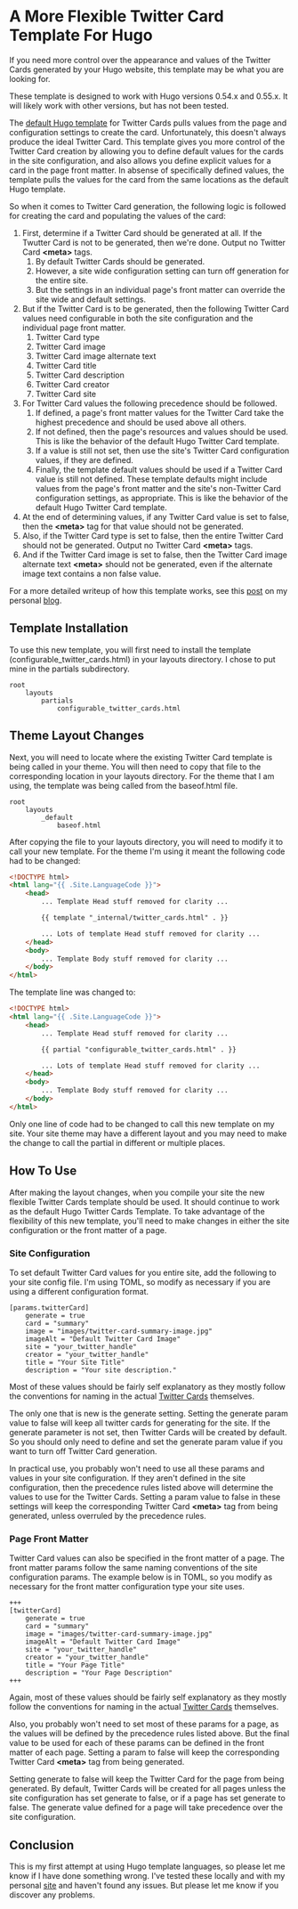 # A More Flexible Twitter Card Template For Hugo

If you need more control over the appearance and values of the Twitter Cards generated by your Hugo website, this template may be what you are looking for.

These template is designed to work with Hugo versions 0.54.x and 0.55.x. It will likely work with other versions, but has not been tested.

The [default Hugo template](https://github.com/gohugoio/hugo/blob/master/tpl/tplimpl/embedded/templates/twitter_cards.html) for Twitter Cards pulls values from the page and configuration settings to create the card. Unfortunately, this doesn't always produce the ideal Twitter Card. This template gives you more control of the Twitter Card creation by allowing you to define default values for the cards in the site configuration, and also allows you define explicit values for a card in the page front matter. In absense of specifically defined values, the template pulls the values for the card from the same locations as the default Hugo template.

So when it comes to Twitter Card generation, the following logic is followed for creating the card and populating the values of the card:

1. First, determine if a Twitter Card should be generated at all. If the Twutter Card is not to be generated, then we're done. Output no Twitter Card **\<meta\>** tags.
    1. By default Twitter Cards should be generated.
    2. However, a site wide configuration setting can turn off generation for the entire site.
    3. But the settings in an individual page's front matter can override the site wide and default settings.
2. But if the Twitter Card is to be generated, then the following Twitter Card values need configurable in both the site configuration and the individual page front matter.
    1. Twitter Card type
    2. Twitter Card image
    3. Twitter Card image alternate text
    4. Twitter Card title
    5. Twitter Card description
    6. Twitter Card creator
    7. Twitter Card site
3. For Twitter Card values the following precedence should be followed.
    1. If defined, a page's front matter values for the Twitter Card take the highest precedence and should be used above all others.
    2. If not defined, then the page's resources and values should be used. This is like the behavior of the default Hugo Twitter Card template.
    3. If a value is still not set, then use the site's Twitter Card configuration values, if they are defined.
    4. Finally, the template default values should be used if a Twitter Card value is still not defined. These template defaults might include values from the page's front matter and the site's non-Twitter Card configuration settings, as appropriate. This is like the behavior of the default Hugo Twitter Card template.
4. At the end of determining values, if any Twitter Card value is set to false, then the **\<meta\>** tag for that value should not be generated.
5. Also, if the Twitter Card type is set to false, then the entire Twitter Card should not be generated. Output no Twitter Card **\<meta\>** tags.
6. And if the Twitter Card image is set to false, then the Twitter Card image alternate text **\<meta\>** should not be generated, even if the alternate image text contains a non false value.

For a more detailed writeup of how this template works, see this [post](https://dereckcurry.com/posts/more-flexible-twitter-cards-in-hugo/) on my personal [blog](https://dereckcurry.com/posts/).


## Template Installation

To use this new template, you will first need to install the template (configurable_twitter_cards.html) in your layouts directory. I chose to put mine in the partials subdirectory.

```
root
    layouts
        partials
            configurable_twitter_cards.html
```

## Theme Layout Changes

Next, you will need to locate where the existing Twitter Card template is being called in your theme. You will then need to copy that file to the corresponding location in your layouts directory. For the theme that I am using, the template was being called from the baseof.html file.

```
root
    layouts
        _default
            baseof.html
```

After copying the file to your layouts directory, you will need to modify it to call your new template. For the theme I'm using it meant the following code had to be changed:

```html
<!DOCTYPE html>
<html lang="{{ .Site.LanguageCode }}">
    <head>
        ... Template Head stuff removed for clarity ...

        {{ template "_internal/twitter_cards.html" . }}

        ... Lots of template Head stuff removed for clarity ...
    </head>
    <body>
        ... Template Body stuff removed for clarity ...
    </body>
</html>
```

The template line was changed to:

```html
<!DOCTYPE html>
<html lang="{{ .Site.LanguageCode }}">
    <head>
        ... Template Head stuff removed for clarity ...

        {{ partial "configurable_twitter_cards.html" . }}

        ... Lots of template Head stuff removed for clarity ...
    </head>
    <body>
        ... Template Body stuff removed for clarity ...
    </body>
</html>
```

Only one line of code had to be changed to call this new template on my site. Your site theme may have a different layout and you may need to make the change to call the partial in different or multiple places.


## How To Use

After making the layout changes, when you compile your site the new flexible Twitter Cards template should be used. It should continue to work as the default Hugo Twitter Cards Template. To take advantage of the flexibility of this new template, you'll need to make changes in either the site configuration or the front matter of a page.


### Site Configuration

To set default Twitter Card values for you entire site, add the following to your site config file. I'm using TOML, so modify as necessary if you are using a different configuration format.

```
[params.twitterCard]
    generate = true
    card = "summary"
    image = "images/twitter-card-summary-image.jpg"
    imageAlt = "Default Twitter Card Image"
    site = "your_twitter_handle"
    creator = "your_twitter_handle"
    title = "Your Site Title"
    description = "Your site description."
```

Most of these values should be fairly self explanatory as they mostly follow the conventions for naming in the actual [Twitter Cards](https://developer.twitter.com/en/docs/tweets/optimize-with-cards/overview/abouts-cards) themselves.

The only one that is new is the generate setting. Setting the generate param value to false will keep all twitter cards for generating for the site. If the generate parameter is not set, then Twitter Cards will be created by default. So you should only need to define and set the generate param value if you want to turn off Twitter Card generation.

In practical use, you probably won't need to use all these params and values in your site configuration. If they aren't defined in the site configuration, then the precedence rules listed above will determine the values to use for the Twitter Cards. Setting a param value to false in these settings will keep the corresponding Twitter Card **\<meta\>** tag from being generated, unless overruled by the precedence rules.


### Page Front Matter

Twitter Card values can also be specified in the front matter of a page. The front matter params follow the same naming conventions of the site configuration params. The example below is in TOML, so you modify as necessary for the front matter configuration type your site uses.

```
+++
[twitterCard]
    generate = true
    card = "summary"
    image = "images/twitter-card-summary-image.jpg"
    imageAlt = "Default Twitter Card Image"
    site = "your_twitter_handle"
    creator = "your_twitter_handle"
    title = "Your Page Title"
    description = "Your Page Description"
+++
```

Again, most of these values should be fairly self explanatory as they mostly follow the conventions for naming in the actual [Twitter Cards](https://developer.twitter.com/en/docs/tweets/optimize-with-cards/overview/abouts-cards) themselves.

Also, you probably won't need to set most of these params for a page, as the values will be defined by the precedence rules listed above. But the final value to be used for each of these params can be defined in the front matter of each page. Setting a param to false will keep the corresponding Twitter Card **\<meta\>** tag from being generated.

Setting generate to false will keep the Twitter Card for the page from being generated. By default, Twitter Cards will be created for all pages unless the site configuration has set generate to false, or if a page has set generate to false. The generate value defined for a page will take precedence over the site configuration.


## Conclusion

This is my first attempt at using Hugo template languages, so please let me know if I have done something wrong. I've tested these locally and with my personal [site](https://dereckcurry.com) and haven't found any issues. But please let me know if you discover any problems.